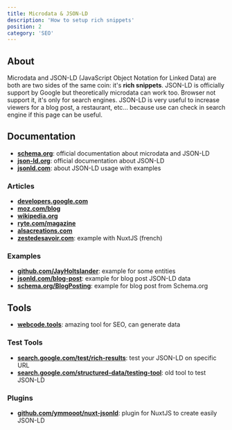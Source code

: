 ```yaml
---
title: Microdata & JSON-LD
description: 'How to setup rich snippets'
position: 2
category: 'SEO'
---
```


## About

Microdata and JSON-LD (JavaScript Object Notation for Linked Data) are both are two sides of the same coin: it's **rich snippets**. JSON-LD is officially support by Google but theoretically microdata can work too. Browser not support it, it's only for search engines. JSON-LD is very useful to increase viewers for a blog post, a restaurant, etc... because use can check in search engine if this page can be useful.

<md-img source="imdb.webp" zoom legend="Search on google about 'imdb' with website structure."></md-img>

<md-img source="imdb-details.webp" zoom legend="Search about 'imdb avatar' with some metadata about article."></md-img>

## Documentation

- [**schema.org**](https://schema.org): official documentation about microdata and JSON-LD
- [**json-ld.org**](https://json-ld.org): official documentation about JSON-LD
- [**jsonld.com**](https://jsonld.com): about JSON-LD usage with examples

### Articles

- [**developers.google.com**](https://developers.google.com/search/docs/guides/intro-structured-data?hl=fr)
- [**moz.com/blog**](https://moz.com/blog/json-ld-for-beginners)
- [**wikipedia.org**](https://fr.wikipedia.org/wiki/JSON-LD)
- [**ryte.com/magazine**](https://fr.ryte.com/magazine/guide-grand-format-json-ld)
- [**alsacreations.com**](https://www.alsacreations.com/article/lire/1780-donnees-semantiques-structurees-associees-le-choix-JSON-LD.html)
- [**zestedesavoir.com**](https://zestedesavoir.com/articles/3096/ameliorer-son-score-seo-avec-vuejs-nuxtjs/#3-les-metadonnees-indispensables-pour-bien-identifier-vos-pages): example with NuxtJS (french)

### Examples

- [**github.com/JayHoltslander**](https://github.com/JayHoltslander/Structured-Data-JSON-LD): example for some entities
- [**jsonld.com/blog-post**](https://jsonld.com/blog-post): example for blog post JSON-LD data
- [**schema.org/BlogPosting**](https://schema.org/BlogPosting): example for blog post from Schema.org

## Tools

- [**webcode.tools**](https://webcode.tools): amazing tool for SEO, can generate data

### Test Tools

- [**search.google.com/test/rich-results**](https://search.google.com/test/rich-results): test your JSON-LD on specific URL
- [**search.google.com/structured-data/testing-tool**](https://search.google.com/structured-data/testing-tool/u/0/#): old tool to test JSON-LD

### Plugins

- [**github.com/ymmooot/nuxt-jsonld**](https://github.com/ymmooot/nuxt-jsonld): plugin for NuxtJS to create easily JSON-LD
